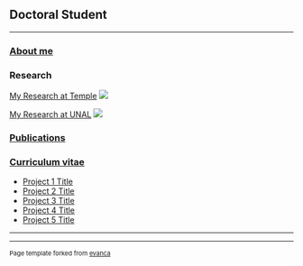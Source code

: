 ## Doctoral Student

---

### [About me](/aboutme)




### Research

[My Research at Temple](/research)
<img src="images/dummy_thumbnail.jpg?raw=true"/>


[My Research at UNAL](/research)
<img src="images/dummy_thumbnail.jpg?raw=true"/>


### [Publications](/research)



### [Curriculum vitae](/research)

- [Project 1 Title](http://example.com/)
- [Project 2 Title](http://example.com/)
- [Project 3 Title](http://example.com/)
- [Project 4 Title](http://example.com/)
- [Project 5 Title](http://example.com/)

---




---
<p style="font-size:11px">Page template forked from <a href="https://github.com/evanca/quick-portfolio">evanca</a></p>
<!-- Remove above link if you don't want to attibute -->
